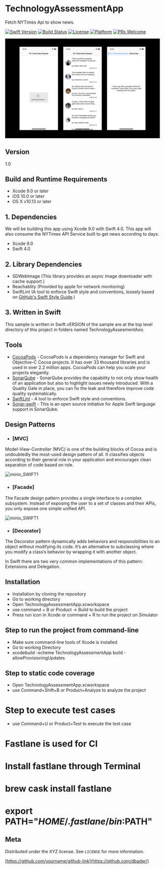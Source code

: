 # TechnologyAssessmentApp

Fetch NYTimes Api to show news.

[![Swift Version][swift-image]][swift-url]
[![Build Status][travis-image]][travis-url]
[![License][license-image]][license-url]
[![Platform](https://img.shields.io/cocoapods/p/LFAlertController.svg?style=flat)](http://cocoapods.org/pods/LFAlertController)
[![PRs Welcome](https://img.shields.io/badge/PRs-welcome-brightgreen.svg?style=flat-square)](http://makeapullrequest.com)

![minio_SWIFT1](https://github.com/kshitijgodara/SampleProject/blob/master/01.png)


## Version

1.0

## Build and Runtime Requirements
+ Xcode 9.0 or later
+ iOS 10.0 or later
+ OS X v10.13 or later

##  1. Dependencies

We will be building this app using Xcode 9.0 with Swift 4.0. This app will also consume the NYTimes API Service  built to get news according to days.

* Xcode 9.0 
* Swift 4.0

##  2. Library Dependencies

* SDWebImage  (This library provides an async image downloader with cache support.)
* Reachablity (Provided by apple for network monitoring)
* SwiftLint   (A tool to enforce Swift style and conventions, loosely based on [GitHub's Swift Style Guide](https://github.com/github/swift-style-guide).)

## 3.  Written in Swift

This sample is written in Swift.vERSION of the sample are at the top level directory of this project in folders named TechnologyAssesmentAoo.

## Tools

- [CocoaPods](https://cocoapods.org/) - CocoaPods is a dependency manager for Swift and Objective-C Cocoa projects. It has over 33 thousand libraries and is used in over 2.2 million apps. CocoaPods can help you scale your projects elegantly.
- [SonarQube](https://github.com/Jintin/Swimat) - SonarQube provides the capability to not only show health of an application but also to highlight issues newly introduced. With a Quality Gate in place, you can fix the leak and therefore improve code quality systematically.
- [SwiftLint](https://github.com/realm/SwiftLint) - A tool to enforce Swift style and conventions.
- [Sonar-swift](https://github.com/Backelite/sonar-swift) - This is an open source initiative for Apple Swift language support in SonarQube.

## Design Patterns

- ### [MVC]

Model-View-Controller (MVC) is one of the building blocks of Cocoa and is undoubtedly the most-used design pattern of all. It classifies objects according to their general role in your application and encourages clean separation of code based on role.

![minio_SWIFT1]( https://koenig-media.raywenderlich.com/uploads/2013/07/mvc0.png)   

- ### [Facade]

The Facade design pattern provides a single interface to a complex subsystem. Instead of exposing the user to a set of classes and their APIs, you only expose one simple unified API.

![minio_SWIFT1](https://koenig-media.raywenderlich.com/uploads/2013/07/facade2.png)

- ### [Decorator]

The Decorator pattern dynamically adds behaviors and responsibilities to an object without modifying its code. It’s an alternative to subclassing where you modify a class’s behavior by wrapping it with another object.

In Swift there are two very common implementations of this pattern: Extensions and Delegation.

## Installation

* Installation by cloning the repository
* Go to working directory
* Open TechnologyAssessmentApp.xcworkspace
* use command + B or Product -> Build to build the project
* Press run icon in Xcode or command + R to run the project on Simulator

## Step to run the project from command-line

* Make sure command-line tools of Xcode is installed 
* Go to working Directory
* xcodebuild -scheme TechnologyAssessmentApp build -allowProvisioningUpdates


## Step to static code coverage 
* Open TechnologyAssessmentApp.xcworkspace
* use Command+Shift+B or Product+Analyze to analyze the project


# Step to execute test cases
* use Command+U or Product+Test to execute the test case

# Fastlane is used for CI
# Install fastlane through Terminal
# brew cask install fastlane
# export PATH="$HOME/.fastlane/bin:$PATH"

## Meta

Distributed under the XYZ license. See ``LICENSE`` for more information.

[https://github.com/yourname/github-link](https://github.com/dbader/)

[swift-image]:https://img.shields.io/badge/swift-4.0-orange.svg
[swift-url]: https://swift.org/
[license-image]: https://img.shields.io/badge/License-MIT-blue.svg
[license-url]: LICENSE
[travis-image]: https://img.shields.io/travis/dbader/node-datadog-metrics/master.svg?style=flat-square
[travis-url]: https://travis-ci.org/dbader/node-datadog-metrics
[codebeat-image]: https://codebeat.co/badges/c19b47ea-2f9d-45df-8458-b2d952fe9dad
[codebeat-url]: https://codebeat.co/projects/github-com-vsouza-awesomeios-com

